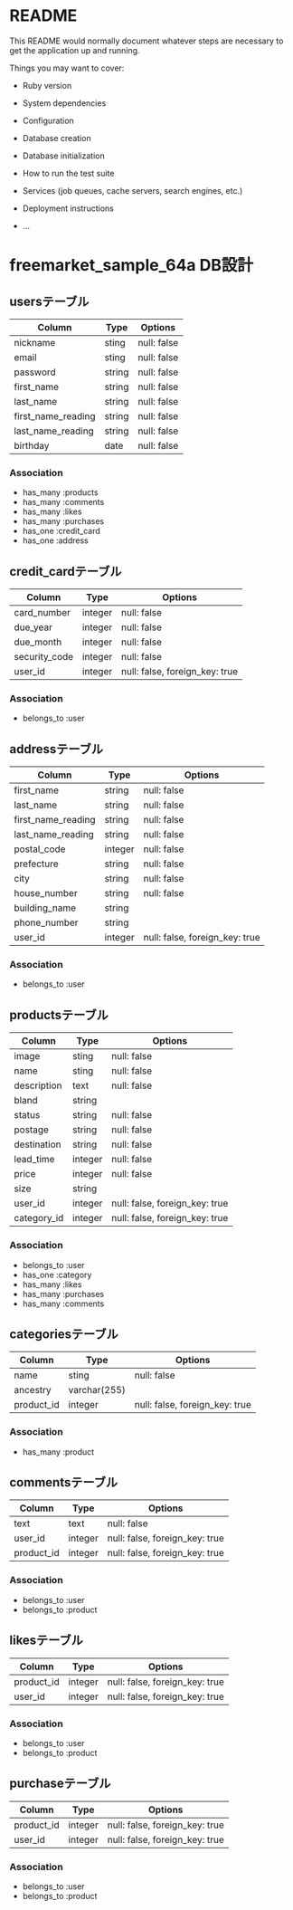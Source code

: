 # README

This README would normally document whatever steps are necessary to get the
application up and running.

Things you may want to cover:

* Ruby version

* System dependencies

* Configuration

* Database creation

* Database initialization

* How to run the test suite

* Services (job queues, cache servers, search engines, etc.)

* Deployment instructions

* ...

# freemarket_sample_64a DB設計
## usersテーブル
|Column             |Type    |Options    |
|-------------------|--------|-----------|
|nickname           |sting   |null: false|
|email              |sting   |null: false|
|password           |string  |null: false|
|first_name         |string  |null: false|
|last_name          |string  |null: false|
|first_name_reading |string  |null: false|
|last_name_reading  |string  |null: false|
|birthday           |date    |null: false|
### Association
- has_many :products
- has_many :comments
- has_many :likes
- has_many  :purchases
- has_one  :credit_card
- has_one  :address


## credit_cardテーブル
|Column         |Type    |Options                       |
|---------------|--------|------------------------------|
|card_number    |integer |null: false                   |
|due_year       |integer |null: false                   |
|due_month      |integer |null: false                   |
|security_code  |integer |null: false                   |
|user_id        |integer |null: false, foreign_key: true|
### Association
- belongs_to :user


## addressテーブル
|Column                 |Type    |Options                       |
|-----------------------|--------|------------------------------|
|first_name             |string  |null: false                   |
|last_name              |string  |null: false                   |
|first_name_reading     |string  |null: false                   |
|last_name_reading      |string  |null: false                   |
|postal_code            |integer |null: false                   |
|prefecture             |string  |null: false                   |
|city                   |string  |null: false                   |
|house_number           |string  |null: false                   |
|building_name          |string  |                              |
|phone_number           |string  |                              |
|user_id                |integer |null: false, foreign_key: true|
### Association
- belongs_to :user


## productsテーブル
|Column       |Type    |Options                       |
|-------------|--------|------------------------------|
|image        |sting   |null: false                   |
|name         |sting   |null: false                   |
|description  |text    |null: false                   |
|bland        |string  |                              |
|status       |string  |null: false                   |
|postage      |string  |null: false                   |
|destination  |string  |null: false                   |
|lead_time    |integer |null: false                   |
|price        |integer |null: false                   | 
|size         |string  |                              |
|user_id      |integer |null: false, foreign_key: true|
|category_id  |integer |null: false, foreign_key: true|
### Association
- belongs_to :user  
- has_one    :category
- has_many   :likes
- has_many  :purchases
- has_many :comments


## categoriesテーブル
|Column       |Type           |Options                       |
|-------------|---------------|------------------------------|
|name         |sting          |null: false                   |
|ancestry     |varchar(255)   |                              |
|product_id   |integer        |null: false, foreign_key: true|
### Association
- has_many :product   


## commentsテーブル
|Column       |Type    |Options                       |
|-------------|--------|------------------------------|
|text         |text    |null: false                   |
|user_id      |integer |null: false, foreign_key: true|
|product_id   |integer |null: false, foreign_key: true|
### Association
- belongs_to :user
- belongs_to :product


## likesテーブル
|Column       |Type    |Options                       |
|-------------|--------|------------------------------|
|product_id   |integer |null: false, foreign_key: true|
|user_id      |integer |null: false, foreign_key: true|
### Association
- belongs_to :user
- belongs_to :product


## purchaseテーブル
|Column       |Type    |Options                       |
|-------------|--------|------------------------------|
|product_id   |integer |null: false, foreign_key: true|
|user_id      |integer |null: false, foreign_key: true|
### Association
- belongs_to :user
- belongs_to :product